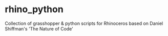 # rhino_python
Collection of grasshopper &amp; python scripts for Rhinoceros based on Daniel Shiffman's 'The Nature of Code'
